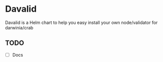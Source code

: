 # Davalid
Davalid is a Helm chart to help you easy install your own node/validator for darwinia/crab

## TODO
- [ ] Docs
